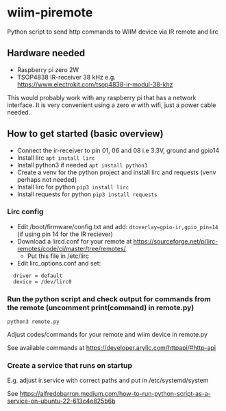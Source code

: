 # wiim-piremote
Python script to send http commands to WIIM device via IR remote and lirc

## Hardware needed

- Raspberry pi zero 2W
- TSOP4838 IR-receiver 38 kHz e.g.  https://www.electrokit.com/tsop4838-ir-modul-38-khz

This would probably work with any raspberry pi that has a network interface.
It is very convenient using a zero w with wifi, just a power cable needed.

## How to get started (basic overview)

- Connect the ir-receiver to pin 01, 06 and 08 i.e 3.3V, ground and gpio14
- Install lirc `apt install lirc`
- Install python3 if needed `apt install python3`
- Create a venv for the python project and install lirc and requests (venv perhaps not needed)
- Install lirc for python `pip3 install lirc`
- Install requests for python `pip3 install requests`

### Lirc config

- Edit /boot/firmware/config.txt and add: `dtoverlay=gpio-ir,gpio_pin=14` (if using pin 14 for the IR reciever)
- Download a lircd.conf for your remote at https://sourceforge.net/p/lirc-remotes/code/ci/master/tree/remotes/
  - Put this file in /etc/lirc
- Edit lirc_options.conf and set:

```
  driver = default
  device = /dev/lirc0
```

### Run the python script and check output for commands from the remote (uncomment print(command) in remote.py)

`python3 remote.py`

Adjust codes/commands for your remote and wiim device in remote.py

See available commands at https://developer.arylic.com/httpapi/#http-api

### Create a service that runs on startup
E.g. adjust ir.service with correct paths and put in /etc/systemd/system

See https://alfredobarron.medium.com/how-to-run-python-script-as-a-service-on-ubuntu-22-613c4e825b6b

